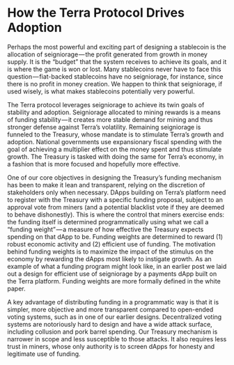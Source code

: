 # How the Terra Protocol Drives Adoption

Perhaps the most powerful and exciting part of designing a stablecoin is the allocation of seigniorage — the profit generated from growth in money supply. It is the “budget” that the system receives to achieve its goals, and it is where the game is won or lost. Many stablecoins never have to face this question — fiat-backed stablecoins have no seigniorage, for instance, since there is no profit in money creation. We happen to think that seigniorage, if used wisely, is what makes stablecoins potentially very powerful.
 
The Terra protocol leverages seigniorage to achieve its twin goals of stability and adoption. Seigniorage allocated to mining rewards is a means of funding stability — it creates more stable demand for mining and thus stronger defense against Terra’s volatility. Remaining seigniorage is funneled to the Treasury, whose mandate is to stimulate Terra’s growth and adoption. National governments use expansionary fiscal spending with the goal of achieving a multiplier effect on the money spent and thus stimulate growth. The Treasury is tasked with doing the same for Terra’s economy, in a fashion that is more focused and hopefully more effective.
 
One of our core objectives in designing the Treasury’s funding mechanism has been to make it lean and transparent, relying on the discretion of stakeholders only when necessary. DApps building on Terra’s platform need to register with the Treasury with a specific funding proposal, subject to an approval vote from miners (and a potential blacklist vote if they are deemed to behave dishonestly). This is where the control that miners exercise ends: the funding itself is determined programmatically using what we call a “funding weight” — a measure of how effective the Treasury expects spending on that dApp to be. Funding weights are determined to reward (1) robust economic activity and (2) efficient use of funding. The motivation behind funding weights is to maximize the impact of the stimulus on the economy by rewarding the dApps most likely to instigate growth. As an example of what a funding program might look like, in an earlier post we laid out a design for efficient use of seigniorage by a payments dApp built on the Terra platform. Funding weights are more formally defined in the white paper.
 
A key advantage of distributing funding in a programmatic way is that it is simpler, more objective and more transparent compared to open-ended voting systems, such as in one of our earlier designs. Decentralized voting systems are notoriously hard to design and have a wide attack surface, including collusion and pork barrel spending. Our Treasury mechanism is narrower in scope and less susceptible to those attacks. It also requires less trust in miners, whose only authority is to screen dApps for honesty and legitimate use of funding.